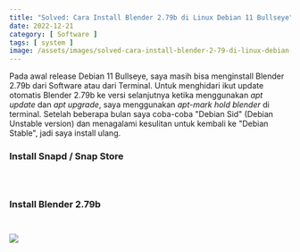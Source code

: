 ```yaml
---
title: "Solved: Cara Install Blender 2.79b di Linux Debian 11 Bullseye"
date: 2022-12-21
category: [ Software ]
tags: [ system ]
image: /assets/images/solved-cara-install-blender-2-79-di-linux-debian-11-bullseye.jpg
---
```

Pada awal release Debian 11 Bullseye, saya masih bisa menginstall Blender 2.79b dari Software atau dari Terminal. Untuk menghidari ikut update otomatis Blender 2.79b ke versi selanjutnya ketika menggunakan <i>apt update</i> dan <i>apt upgrade</i>, saya menggunakan <i>apt-mark hold blender</i> di terminal. Setelah beberapa bulan saya coba-coba "Debian Sid" (Debian Unstable version) dan menagalami kesulitan untuk kembali ke "Debian Stable", jadi saya install ulang.
<br/>
<h3>Install Snapd / Snap Store<h3/>
<br/>
<h3>Install Blender 2.79b<h3/>
<br/>
<img class="img-post" src="{{site.baseurl}}/assets/images/.jpg"><br/>
<br/>

